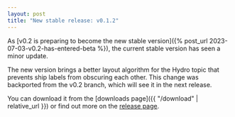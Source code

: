 ```yaml
---
layout: post
title: "New stable release: v0.1.2"
---
```

As [v0.2 is preparing to become the new stable version]({% post_url 2023-07-03-v0.2-has-entered-beta %}), the current stable version has seen a minor update.

The new version brings a better layout algorithm for the Hydro topic that prevents ship labels from obscuring each other. This change was backported from the v0.2 branch, which will see it in the next release.

You can download it from the [downloads page]({{ "/download" | relative_url }}) or find out more on the [release page](https://github.com/quartersbrief/quartersbrief/releases/tag/v0.1.2).